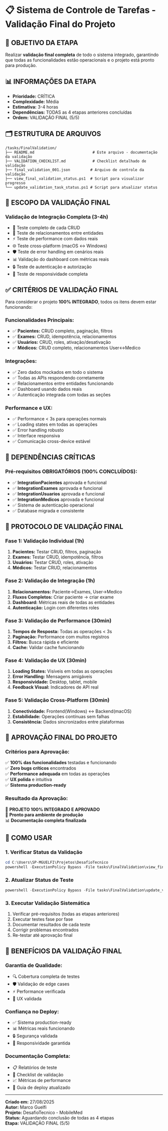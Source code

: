# 📋 Sistema de Controle de Tarefas - Validação Final do Projeto

## 🎯 **OBJETIVO DA ETAPA**
Realizar **validação final completa** de todo o sistema integrado, garantindo que todas as funcionalidades estão operacionais e o projeto está pronto para produção.

## 📊 **INFORMAÇÕES DA ETAPA**
- **Prioridade:** CRÍTICA
- **Complexidade:** Média 
- **Estimativa:** 3-4 horas
- **Dependências:** TODAS as 4 etapas anteriores concluídas
- **Ordem:** VALIDAÇÃO FINAL (5/5)

## 🗂️ **ESTRUTURA DE ARQUIVOS**

```
/tasks/FinalValidation/
├── README.md                          # Este arquivo - documentação da validação
├── VALIDATION_CHECKLIST.md            # Checklist detalhado de validação
├── final_validation_001.json         # Arquivo de controle da validação
├── view_final_validation_status.ps1  # Script para visualizar progresso
└── update_validation_task_status.ps1 # Script para atualizar status
```

## 🎯 **ESCOPO DA VALIDAÇÃO FINAL**

### **Validação de Integração Completa (3-4h)**
- 🧪 Teste completo de cada CRUD
- 🔄 Teste de relacionamentos entre entidades
- ⚡ Teste de performance com dados reais
- 🌐 Teste cross-platform (macOS ↔ Windows)
- 🛡️ Teste de error handling em cenários reais
- 📊 Validação do dashboard com métricas reais
- 🔒 Teste de autenticação e autorização
- 📱 Teste de responsividade completa

## ✅ **CRITÉRIOS DE VALIDAÇÃO FINAL**

Para considerar o projeto **100% INTEGRADO**, todos os itens devem estar funcionando:

### **Funcionalidades Principais:**
- ✅ **Pacientes:** CRUD completo, paginação, filtros
- ✅ **Exames:** CRUD, idempotência, relacionamentos
- ✅ **Usuários:** CRUD, roles, ativação/desativação
- ✅ **Médicos:** CRUD completo, relacionamentos User↔Medico

### **Integrações:**
- ✅ Zero dados mockados em todo o sistema
- ✅ Todas as APIs respondendo corretamente
- ✅ Relacionamentos entre entidades funcionando
- ✅ Dashboard usando dados reais
- ✅ Autenticação integrada com todas as seções

### **Performance e UX:**
- ✅ Performance < 3s para operações normais
- ✅ Loading states em todas as operações
- ✅ Error handling robusto
- ✅ Interface responsiva
- ✅ Comunicação cross-device estável

## 🔗 **DEPENDÊNCIAS CRÍTICAS**

### **Pré-requisitos OBRIGATÓRIOS (100% CONCLUÍDOS):**
- ✅ **IntegrationPacientes** aprovada e funcional
- ✅ **IntegrationExames** aprovada e funcional
- ✅ **IntegrationUsuarios** aprovada e funcional
- ✅ **IntegrationMedicos** aprovada e funcional
- ✅ Sistema de autenticação operacional
- ✅ Database migrada e consistente

## 🧪 **PROTOCOLO DE VALIDAÇÃO FINAL**

### **Fase 1: Validação Individual (1h)**
1. **Pacientes:** Testar CRUD, filtros, paginação
2. **Exames:** Testar CRUD, idempotência, filtros
3. **Usuários:** Testar CRUD, roles, ativação
4. **Médicos:** Testar CRUD, relacionamentos

### **Fase 2: Validação de Integração (1h)**
1. **Relacionamentos:** Paciente→Exames, User→Medico
2. **Fluxos Completos:** Criar paciente → criar exame
3. **Dashboard:** Métricas reais de todas as entidades
4. **Autenticação:** Login com diferentes roles

### **Fase 3: Validação de Performance (30min)**
1. **Tempos de Resposta:** Todas as operações < 3s
2. **Paginação:** Performance com muitos registros
3. **Filtros:** Busca rápida e eficiente
4. **Cache:** Validar cache funcionando

### **Fase 4: Validação de UX (30min)**
1. **Loading States:** Visíveis em todas as operações
2. **Error Handling:** Mensagens amigáveis
3. **Responsividade:** Desktop, tablet, mobile
4. **Feedback Visual:** Indicadores de API real

### **Fase 5: Validação Cross-Platform (30min)**
1. **Conectividade:** Frontend(Windows) ↔ Backend(macOS)
2. **Estabilidade:** Operações contínuas sem falhas
3. **Consistência:** Dados sincronizados entre plataformas

## 🚦 **APROVAÇÃO FINAL DO PROJETO**

### **Critérios para Aprovação:**
✅ **100% das funcionalidades** testadas e funcionando  
✅ **Zero bugs críticos** encontrados  
✅ **Performance adequada** em todas as operações  
✅ **UX polida** e intuitiva  
✅ **Sistema production-ready**  

### **Resultado da Aprovação:**
🎉 **PROJETO 100% INTEGRADO E APROVADO**  
🚀 **Pronto para ambiente de produção**  
📊 **Documentação completa finalizada**  

## 📝 **COMO USAR**

### **1. Verificar Status da Validação**
```powershell
cd C:\Users\SP-MGUELFI\Projetos\DesafioTecnico
powershell -ExecutionPolicy Bypass -File tasks\FinalValidation\view_final_validation_status.ps1
```

### **2. Atualizar Status de Teste**
```powershell
powershell -ExecutionPolicy Bypass -File tasks\FinalValidation\update_validation_task_status.ps1 -TaskId "task_id" -Status "COMPLETE" -Notes "Descrição"
```

### **3. Executar Validação Sistemática**
1. Verificar pré-requisitos (todas as etapas anteriores)
2. Executar testes fase por fase
3. Documentar resultados de cada teste
4. Corrigir problemas encontrados
5. Re-testar até aprovação final

## 🎯 **BENEFÍCIOS DA VALIDAÇÃO FINAL**

### **Garantia de Qualidade:**
- 🔍 Cobertura completa de testes
- 🛡️ Validação de edge cases
- ⚡ Performance verificada
- 🎨 UX validada

### **Confiança no Deploy:**
- ✅ Sistema production-ready
- 📊 Métricas reais funcionando
- 🔒 Segurança validada
- 📱 Responsividade garantida

### **Documentação Completa:**
- 📋 Relatórios de teste
- 🎯 Checklist de validação
- 📈 Métricas de performance
- 🚀 Guia de deploy atualizado

---

**Criado em:** 27/08/2025  
**Autor:** Marco Guelfi  
**Projeto:** DesafioTecnico - MobileMed  
**Status:** Aguardando conclusão de todas as 4 etapas  
**Etapa:** VALIDAÇÃO FINAL (5/5)